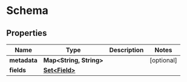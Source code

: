 

# Schema


## Properties

| Name | Type | Description | Notes |
|------------ | ------------- | ------------- | -------------|
|**metadata** | **Map&lt;String, String&gt;** |  |  [optional] |
|**fields** | [**Set&lt;Field&gt;**](Field.md) |  |  |



